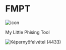 # FMPT

![icon](https://user-images.githubusercontent.com/60849611/235697135-7234f8bc-2fd1-4c5a-916e-eebc162bf94d.png)

My Little Phising Tool

![Képernyőfelvétel (4433)](https://user-images.githubusercontent.com/60849611/236458274-ffa8115e-9aa3-4e87-a7b9-701db7364deb.png)
